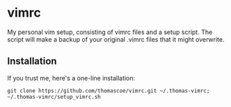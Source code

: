 vimrc
=====

My personal vim setup, consisting of vimrc files and a setup script.
The script will make a backup of your original .vimrc files that it might overwrite.

Installation
-----
If you trust me, here's a one-line installation:

    git clone https://github.com/thomascoe/vimrc.git ~/.thomas-vimrc; ~/.thomas-vimrc/setup_vimrc.sh
